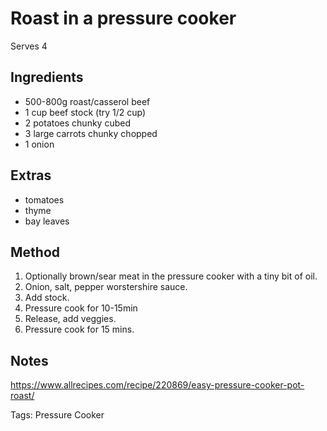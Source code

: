# Roast in a pressure cooker

Serves 4

## Ingredients

* 500-800g roast/casserol beef
* 1 cup beef stock (try 1/2 cup)
* 2 potatoes chunky cubed
* 3 large carrots chunky chopped
* 1 onion

## Extras

* tomatoes
* thyme
* bay leaves

## Method

1. Optionally brown/sear meat in the pressure cooker with a tiny bit of oil.
2. Onion, salt, pepper worstershire sauce.
3. Add stock.
4. Pressure cook for 10-15min
5. Release, add veggies.
6. Pressure cook for 15 mins.

## Notes

https://www.allrecipes.com/recipe/220869/easy-pressure-cooker-pot-roast/

Tags: Pressure Cooker
